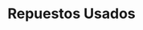 ---
title: "Repuestos Usados"
url: /santo-domingo-este/repuestos-usados/
shop: piezas de automóviles
---